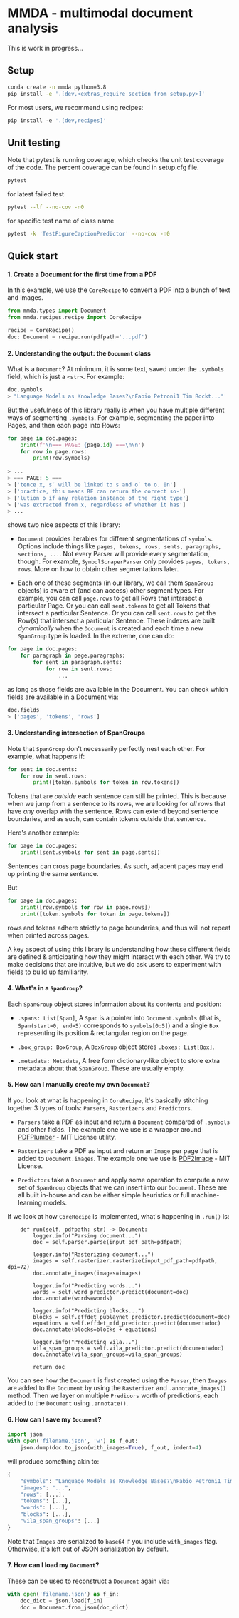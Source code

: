 # MMDA - multimodal document analysis

This is work in progress... 

## Setup

```bash
conda create -n mmda python=3.8
pip install -e '.[dev,<extras_require section from setup.py>]'
```

For most users, we recommend using recipes:
```python
pip install -e '.[dev,recipes]'
```

## Unit testing
Note that pytest is running coverage, which checks the unit test coverage of the code.
The percent coverage can be found in setup.cfg file.
```bash
pytest
```
for latest failed test
```bash
pytest --lf --no-cov -n0
```
for specific test name of class name
```bash
pytest -k 'TestFigureCaptionPredictor' --no-cov -n0
```

## Quick start


#### 1. Create a Document for the first time from a PDF

In this example, we use the `CoreRecipe` to convert a PDF into a bunch of text and images.
```python
from mmda.types import Document
from mmda.recipes.recipe import CoreRecipe

recipe = CoreRecipe()
doc: Document = recipe.run(pdfpath='...pdf')
```

#### 2. Understanding the output: the `Document` class

What is a `Document`? At minimum, it is some text, saved under the `.symbols` field, which is just a `<str>`.  For example:

```python
doc.symbols
> "Language Models as Knowledge Bases?\nFabio Petroni1 Tim Rockt..."
```

But the usefulness of this library really is when you have multiple different ways of segmenting `.symbols`. For example, segmenting the paper into Pages, and then each page into Rows: 

```python
for page in doc.pages:
    print(f'\n=== PAGE: {page.id} ===\n\n')
    for row in page.rows:
        print(row.symbols)
        
> ...
> === PAGE: 5 ===
> ['tence x, s′ will be linked to s and o′ to o. In']
> ['practice, this means RE can return the correct so-']
> ['lution o if any relation instance of the right type']
> ['was extracted from x, regardless of whether it has']
> ...
```

shows two nice aspects of this library:

* `Document` provides iterables for different segmentations of `symbols`.  Options include things like `pages, tokens, rows, sents, paragraphs, sections, ...`.  Not every Parser will provide every segmentation, though.  For example, `SymbolScraperParser` only provides `pages, tokens, rows`.  More on how to obtain other segmentations later.

* Each one of these segments (in our library, we call them `SpanGroup` objects) is aware of (and can access) other segment types. For example, you can call `page.rows` to get all Rows that intersect a particular Page.  Or you can call `sent.tokens` to get all Tokens that intersect a particular Sentence.  Or you can call `sent.rows` to get the Row(s) that intersect a particular Sentence.  These indexes are built *dynamically* when the `Document` is created and each time a new `SpanGroup` type is loaded.  In the extreme, one can do:

```python
for page in doc.pages:
    for paragraph in page.paragraphs:
        for sent in paragraph.sents:
            for row in sent.rows: 
                ...
```

as long as those fields are available in the Document. You can check which fields are available in a Document via:

```python
doc.fields
> ['pages', 'tokens', 'rows']
```

#### 3. Understanding intersection of SpanGroups

Note that `SpanGroup` don't necessarily perfectly nest each other. For example, what happens if:

```python
for sent in doc.sents:
    for row in sent.rows:
        print([token.symbols for token in row.tokens])
```

Tokens that are *outside* each sentence can still be printed. This is because when we jump from a sentence to its rows, we are looking for *all* rows that have *any* overlap with the sentence. Rows can extend beyond sentence boundaries, and as such, can contain tokens outside that sentence.

Here's another example:
```python
for page in doc.pages:
    print([sent.symbols for sent in page.sents])
```

Sentences can cross page boundaries. As such, adjacent pages may end up printing the same sentence.

But
```python
for page in doc.pages:
    print([row.symbols for row in page.rows])
    print([token.symbols for token in page.tokens])
``` 
rows and tokens adhere strictly to page boundaries, and thus will not repeat when printed across pages.

A key aspect of using this library is understanding how these different fields are defined & anticipating how they might interact with each other. We try to make decisions that are intuitive, but we do ask users to experiment with fields to build up familiarity.




#### 4. What's in a `SpanGroup`?

Each `SpanGroup` object stores information about its contents and position:

* `.spans: List[Span]`, A `Span` is a pointer into `Document.symbols` (that is, `Span(start=0, end=5)` corresponds to `symbols[0:5]`) and a single `Box` representing its position & rectangular region on the page.

* `.box_group: BoxGroup`, A `BoxGroup` object stores `.boxes: List[Box]`.  

* `.metadata: Metadata`, A free form dictionary-like object to store extra metadata about that `SpanGroup`. These are usually empty. 



#### 5. How can I manually create my own `Document`?

If you look at what is happening in `CoreRecipe`, it's basically stitching together 3 types of tools: `Parsers`, `Rasterizers` and `Predictors`.

* `Parsers` take a PDF as input and return a `Document` compared of `.symbols` and other fields. The example one we use is a wrapper around [PDFPlumber](https://github.com/jsvine/pdfplumber) - MIT License utility.

* `Rasterizers` take a PDF as input and return an `Image` per page that is added to `Document.images`. The example one we use is [PDF2Image](https://github.com/Belval/pdf2image) - MIT License. 

* `Predictors` take a `Document` and apply some operation to compute a new set of `SpanGroup` objects that we can insert into our `Document`. These are all built in-house and can be either simple heuristics or full machine-learning models.


If we look at how `CoreRecipe` is implemented, what's happening in `.run()` is:

```
    def run(self, pdfpath: str) -> Document:
        logger.info("Parsing document...")
        doc = self.parser.parse(input_pdf_path=pdfpath)

        logger.info("Rasterizing document...")
        images = self.rasterizer.rasterize(input_pdf_path=pdfpath, dpi=72)
        doc.annotate_images(images=images)

        logger.info("Predicting words...")
        words = self.word_predictor.predict(document=doc)
        doc.annotate(words=words)

        logger.info("Predicting blocks...")
        blocks = self.effdet_publaynet_predictor.predict(document=doc)
        equations = self.effdet_mfd_predictor.predict(document=doc)
        doc.annotate(blocks=blocks + equations)

        logger.info("Predicting vila...")
        vila_span_groups = self.vila_predictor.predict(document=doc)
        doc.annotate(vila_span_groups=vila_span_groups)

        return doc
```

You can see how the `Document` is first created using the `Parser`, then `Images` are added to the `Document` by using the `Rasterizer` and `.annotate_images()` method. Then we layer on multiple `Predicors` worth of predictions, each added to the `Document` using `.annotate()`.

#### 6. How can I save my `Document`?

```python
import json
with open('filename.json', 'w') as f_out:
    json.dump(doc.to_json(with_images=True), f_out, indent=4)
```

will produce something akin to:
```python
{
    "symbols": "Language Models as Knowledge Bases?\nFabio Petroni1 Tim Rockt...",
    "images": "...",
    "rows": [...],
    "tokens": [...],
    "words": [...],
    "blocks": [...],
    "vila_span_groups": [...]
}
```

Note that `Images` are serialized to `base64` if you include `with_images` flag. Otherwise, it's left out of JSON serialization by default.

#### 7. How can I load my `Document`?

These can be used to reconstruct a `Document` again via:

```python
with open('filename.json') as f_in:
    doc_dict = json.load(f_in)
    doc = Document.from_json(doc_dict)
```

